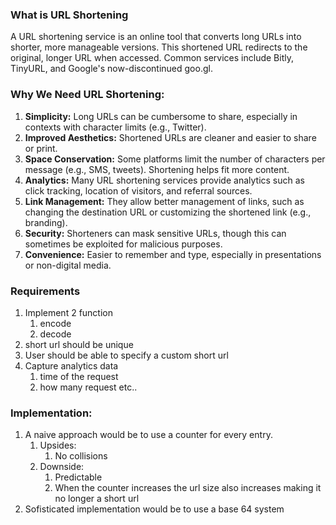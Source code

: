 ### What is URL Shortening
A URL shortening service is an online tool that converts long URLs into shorter, more manageable versions. This shortened URL redirects to the original, longer URL when accessed. Common services include Bitly, TinyURL, and Google's now-discontinued goo.gl.

### Why We Need URL Shortening:
1. **Simplicity:** Long URLs can be cumbersome to share, especially in contexts with character limits (e.g., Twitter).
2. **Improved Aesthetics:** Shortened URLs are cleaner and easier to share or print.
3. **Space Conservation:** Some platforms limit the number of characters per message (e.g., SMS, tweets). Shortening helps fit more content.
4. **Analytics:** Many URL shortening services provide analytics such as click tracking, location of visitors, and referral sources.
5. **Link Management:** They allow better management of links, such as changing the destination URL or customizing the shortened link (e.g., branding).
6. **Security:** Shorteners can mask sensitive URLs, though this can sometimes be exploited for malicious purposes.
7. **Convenience:** Easier to remember and type, especially in presentations or non-digital media.


### Requirements
1. Implement 2 function 
   1. encode
   2. decode
2. short url should be unique
3. User should be able to specify a custom short url
4. Capture analytics data
   1. time of the request
   2. how many request etc..


### Implementation:
1. A naive approach would be to use a counter for every entry. 
   1. Upsides:
      1. No collisions
   2. Downside:
      1. Predictable
      2. When the counter increases the url size also increases making it no longer a short url
2. Sofisticated implementation would be to use a base 64 system